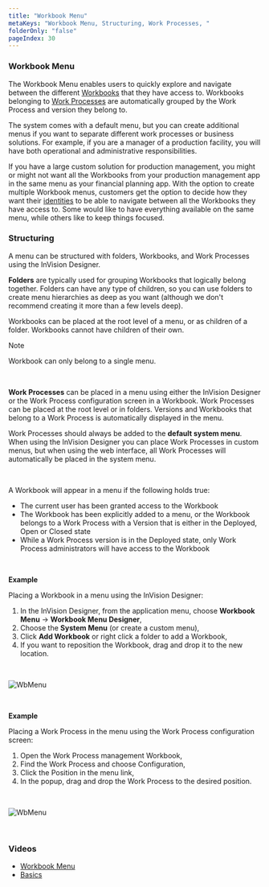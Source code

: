 ```yaml
---
title: "Workbook Menu"
metaKeys: "Workbook Menu, Structuring, Work Processes, "
folderOnly: "false"
pageIndex: 30
---
```


### Workbook Menu

The Workbook Menu enables users to quickly explore and navigate between the different [Workbooks](workbooks.md) that they have access to. Workbooks belonging to [Work Processes](workprocess.md) are automatically grouped by the Work Process and version they belong to.

The system comes with a default menu, but you can create additional menus if you want to separate different work processes or business solutions. For example, if you are a manager of a production facility, you will have both operational and administrative responsibilities.

If you have a large custom solution for production management, you might or might not want all the Workbooks from your production management app in the same menu as your financial planning app. With the option to create multiple Workbook menus, customers get the option to decide how they want their [identities](accesscontrol/identities.md) to be able to navigate between all the Workbooks they have access to. Some would like to have everything available on the same menu, while others like to keep things focused.
<br/>

### Structuring

A menu can be structured with folders, Workbooks, and Work Processes using the InVision Designer.
<br/>

**Folders** are typically used for grouping Workbooks that logically belong together. Folders can have any type of children, so you can use folders to create menu hierarchies as deep as you want (although we don't recommend creating it more than a few levels deep).

Workbooks can be placed at the root level of a menu, or as children of a folder. Workbooks cannot have children of their own. 

> [!NOTE]
> Workbook can only belong to a single menu.
<br/>

**Work Processes** can be placed in a menu using either the InVision Designer or the Work Process configuration screen in a Workbook. Work Processes can be placed at the root level or in folders. Versions and Workbooks that belong to a Work Process is automatically displayed in the menu.

Work Processes should always be added to the **default system menu**. When using the InVision Designer you can place Work Processes in custom menus, but when using the web interface, all Work Processes will automatically be placed in the system menu.

<br/>

A Workbook will appear in a menu if the following holds true:

- The current user has been granted access to the Workbook
- The Workbook has been explicitly added to a menu, or the Workbook belongs to a Work Process with a Version that is either in the Deployed, Open or Closed state
- While a Work Process version is in the Deployed state, only Work Process administrators will have access to the Workbook

<br/>

**Example**

Placing a Workbook in a menu using the InVision Designer:

1. In the InVision Designer, from the application menu, choose **Workbook Menu** -> **Workbook Menu Designer**,
2. Choose the **System Menu** (or create a custom menu),
3. Click **Add Workbook** or right click a folder to add a Workbook,
4. If you want to reposition the Workbook, drag and drop it to the new location.

<br/>

![WbMenu](https://profitbasedocs.blob.core.windows.net/images/WBmenu1.png)

<br/>

**Example**

Placing a Work Process in the menu using the Work Process configuration screen:

1. Open the Work Process management Workbook,
2. Find the Work Process and choose Configuration,
3. Click the Position in the menu link,
4. In the popup, drag and drop the Work Process to the desired position.

<br/>

![WbMenu](https://profitbasedocs.blob.core.windows.net/images/WBmenu2.png)

<br/>

### Videos

- [Workbook Menu](../videos/workbookmenu.md)
- [Basics](https://profitbasedocs.blob.core.windows.net/videos/Workbook%20Menu.mp4)

<br/>
